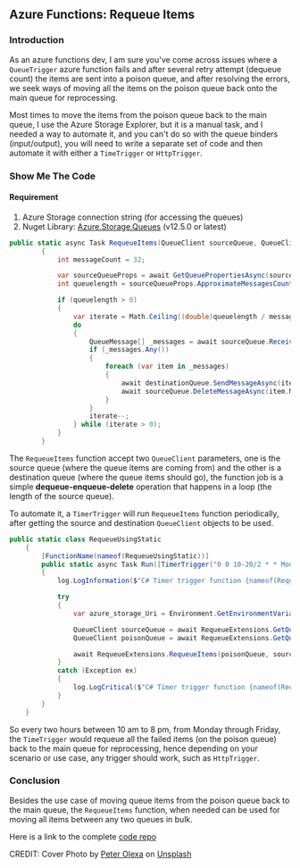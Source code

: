 ## Azure Functions: Requeue Items

### Introduction
As an azure functions dev, I am sure you've come across issues where a `QueueTrigger` azure function fails and after several retry attempt (dequeue count) the items are sent into a poison queue, and after resolving the errors, we seek ways of moving all the items on the poison queue back onto the main queue for reprocessing. 

Most times to move the items from the poison queue back to the main queue, I use the Azure Storage Explorer, but it is a manual task, and I needed a way to automate it, and you can't do so with the queue binders (input/output), you will need to write a separate set of code and then automate it with either a `TimeTrigger` or `HttpTrigger`.

### Show Me The Code
#### Requirement
1. Azure Storage connection string (for accessing the queues)
2. Nuget Library: [Azure.Storage.Queues](https://www.nuget.org/packages/Azure.Storage.Queues/) (v12.5.0 or latest) 

```c#
public static async Task RequeueItems(QueueClient sourceQueue, QueueClient destinationQueue)
        {
            int messageCount = 32;

            var sourceQueueProps = await GetQueuePropertiesAsync(sourceQueue);
            int queuelength = sourceQueueProps.ApproximateMessagesCount;

            if (queuelength > 0)
            {
                var iterate = Math.Ceiling((double)queuelength / messageCount);
                do 
                {                    
                    QueueMessage[] _messages = await sourceQueue.ReceiveMessagesAsync(messageCount);
                    if (_messages.Any())
                    {
                        foreach (var item in _messages)
                        {
                            await destinationQueue.SendMessageAsync(item.Body);
                            await sourceQueue.DeleteMessageAsync(item.MessageId, item.PopReceipt);
                        }
                    }
                    iterate--;
                } while (iterate > 0);
            }
        }
```
The `RequeueItems` function accept two `QueueClient` parameters, one is the source queue (where the queue items are coming from) and the other is a destination queue (where the queue items should go), the function job is a simple **dequeue-enqueue-delete** operation that happens in a loop (the length of the source queue).

To automate it, a `TimerTrigger` will run `RequeueItems` function periodically, after getting the source and destination `QueueClient` objects to be used.

```c#
public static class RequeueUsingStatic
    {
        [FunctionName(nameof(RequeueUsingStatic))]
        public static async Task Run([TimerTrigger("0 0 10-20/2 * * Mon-Fri")] TimerInfo myTimer, ILogger log)
        {
            log.LogInformation($"C# Timer trigger function {nameof(RequeueUsingStatic)} executed at: {DateTime.Now:dd-MMM-yyyy}");

            try
            {
                var azure_storage_Uri = Environment.GetEnvironmentVariable("AzureWebJobsStorage");

                QueueClient sourceQueue = await RequeueExtensions.GetQueueClientAsync(azure_storage_Uri, RequeueSampleData.sourceQueueName);
                QueueClient poisonQueue = await RequeueExtensions.GetQueueClientAsync(azure_storage_Uri, RequeueSampleData.poisonQueueName);

                await RequeueExtensions.RequeueItems(poisonQueue, sourceQueue);
            }
            catch (Exception ex)
            {                
                log.LogCritical($"C# Timer trigger function {nameof(RequeueUsingStatic)} failed at: {DateTime.Now:dd-MMM-yyyy}, Error Message: {ex.Message}");
            }
        }
    }
```
So every two hours between 10 am to 8 pm, from Monday through Friday, the `TimeTrigger` would requeue all the failed items (on the poison queue) back to the main queue for reprocessing, hence depending on your scenario or use case, any trigger should work, such as `HttpTrigger`.

### Conclusion
Besides the use case of moving queue items from the poison queue back to the main queue, the `RequeueItems` function, when needed can be used for moving all items between any two queues in bulk.

Here is a link to the complete [code repo](https://github.com/olakusibe/Olakusibe.AzureFunctions.RequeueItems)


CREDIT: Cover Photo by <a href="https://unsplash.com/@deeezyfree?utm_source=unsplash&utm_medium=referral&utm_content=creditCopyText">Peter Olexa</a> on <a href="https://unsplash.com/s/photos/splash?utm_source=unsplash&utm_medium=referral&utm_content=creditCopyText">Unsplash</a>
